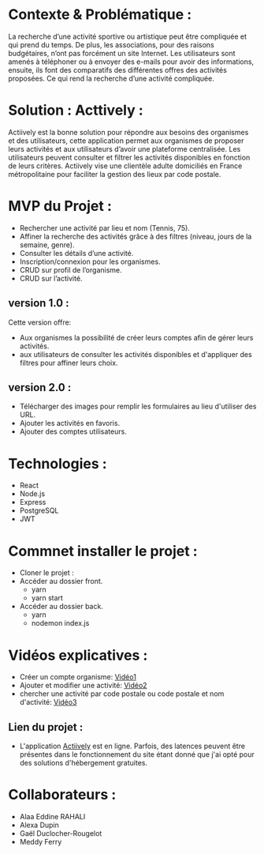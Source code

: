 # Contexte & Problématique :

La recherche d’une activité sportive ou artistique peut être compliquée et qui prend du temps. De plus, les associations, pour des raisons
budgétaires, n’ont pas forcément un site Internet. Les utilisateurs sont amenés à téléphoner ou à envoyer des e-mails pour avoir des informations, ensuite, ils font des comparatifs des différentes offres des activités proposées. Ce qui rend la recherche d’une activité compliquée.

# Solution : Acttively :

Actiively est la bonne solution pour répondre aux besoins des organismes et des utilisateurs, cette application permet aux organismes de proposer leurs activités et aux utilisateurs d’avoir une plateforme centralisée. Les utilisateurs peuvent consulter et filtrer les activités disponibles en fonction de leurs critères. Actiively vise une clientèle adulte domiciliés en France métropolitaine pour faciliter la gestion des lieux par code postale.

# MVP du Projet :

- Rechercher une activité par lieu et nom (Tennis, 75).
- Affiner la recherche des activités grâce à des filtres (niveau, jours de la semaine, genre).
- Consulter les détails d’une activité.
- Inscription/connexion pour les organismes.
- CRUD sur profil de l’organisme.
- CRUD sur l’activité.

## version 1.0 :

Cette version offre:

- Aux organismes la possibilité de créer leurs comptes afin de gérer leurs activités.
- aux utilisateurs de consulter les activités disponibles et d'appliquer des filtres pour affiner leurs choix.

## version 2.0 :

- Télécharger des images pour remplir les formulaires au lieu d'utiliser des URL.
- Ajouter les activités en favoris.
- Ajouter des comptes utilisateurs.

# Technologies :

- React
- Node.js
- Express
- PostgreSQL
- JWT

# Commnet installer le projet :

- Cloner le projet :
- Accéder au dossier front.
  - yarn
  - yarn start
- Accéder au dossier back.
  - yarn
  - nodemon index.js

# Vidéos explicatives :

- Créer un compte organisme: [Vidéo1](https://vimeo.com/849726308?share=copy)
- Ajouter et modifier une activité: [Vidéo2](https://vimeo.com/849729198?share=copy)
- chercher une activité par code postale ou code postale et nom d'activité: [Vidéo3](https://vimeo.com/849729918?share=copy)

## Lien du projet :

- L'application [Actiively](https://actiively.onrender.com/) est en ligne. Parfois, des latences peuvent être présentes dans le fonctionnement du site étant donné que j'ai opté pour des solutions d'hébergement gratuites.

# Collaborateurs :

- Alaa Eddine RAHALI
- Alexa Dupin
- Gaël Duclocher-Rougelot
- Meddy Ferry
